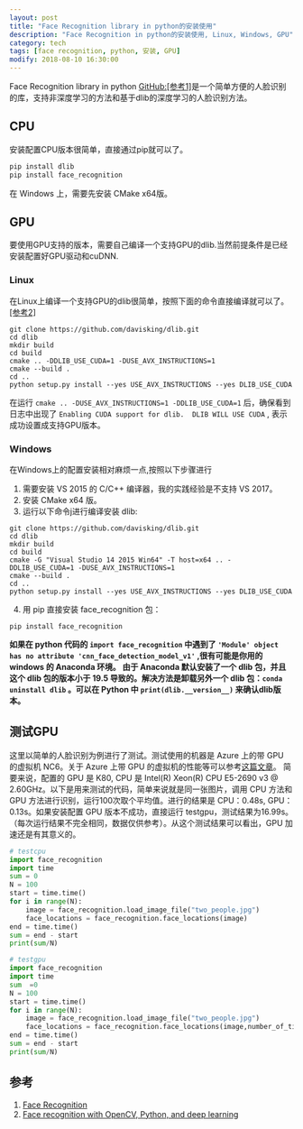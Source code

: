 ```yaml
---
layout: post
title: "Face Recognition library in python的安装使用"
description: "Face Recognition in python的安装使用, Linux, Windows, GPU"
category: tech
tags: [face recognition, python, 安装, GPU]
modify: 2018-08-10 16:30:00
---
```


Face Recognition library in python [GitHub:[参考1]](#参考)是一个简单方便的人脸识别的库，支持非深度学习的方法和基于dlib的深度学习的人脸识别方法。

## CPU 
安装配置CPU版本很简单，直接通过pip就可以了。
``` python
pip install dlib
pip install face_recognition
```
在 Windows 上，需要先安装 CMake x64版。

## GPU
要使用GPU支持的版本，需要自己编译一个支持GPU的dlib.当然前提条件是已经安装配置好GPU驱动和cuDNN.

### Linux 
在Linux上编译一个支持GPU的dlib很简单，按照下面的命令直接编译就可以了。[[参考2]](#参考)
```
git clone https://github.com/davisking/dlib.git
cd dlib
mkdir build
cd build
cmake .. -DDLIB_USE_CUDA=1 -DUSE_AVX_INSTRUCTIONS=1
cmake --build .
cd ..
python setup.py install --yes USE_AVX_INSTRUCTIONS --yes DLIB_USE_CUDA
```

在运行 `cmake .. -DUSE_AVX_INSTRUCTIONS=1 -DDLIB_USE_CUDA=1` 后，确保看到日志中出现了 `Enabling CUDA support for dlib.  DLIB WILL USE CUDA` , 表示成功设置成支持GPU版本。

### Windows
在Windows上的配置安装相对麻烦一点,按照以下步骤进行
1. 需要安装 VS 2015 的 C/C++ 编译器，我的实践经验是不支持 VS 2017。
2. 安装 CMake x64 版。
3. 运行以下命令j进行编译安装 dlib:
```
git clone https://github.com/davisking/dlib.git
cd dlib
mkdir build
cd build
cmake -G "Visual Studio 14 2015 Win64" -T host=x64 .. -DDLIB_USE_CUDA=1 -DUSE_AVX_INSTRUCTIONS=1
cmake --build .
cd ..
python setup.py install --yes USE_AVX_INSTRUCTIONS --yes DLIB_USE_CUDA
```
4. 用 pip 直接安装 face_recognition 包：
```
pip install face_recognition
```

**如果在 python 代码的 `import face_recognition` 中遇到了 `'Module' object has no attribute 'cnn_face_detection_model_v1'` ,很有可能是你用的 windows 的 Anaconda 环境。
由于 Anaconda 默认安装了一个 dlib 包，并且这个 dlib 包的版本小于 19.5 导致的。解决方法是卸载另外一个 dlib 包：`conda uninstall dlib` 。可以在 Python 中 `print(dlib.__version__)` 来确认dlib版本。**


## 测试GPU
这里以简单的人脸识别为例进行了测试。测试使用的机器是 Azure 上的带 GPU 的虚拟机 NC6。关于 Azure 上带 GPU 的虚拟机的性能等可以参考[这篇文章](https://laddiexu.github.io/tech/2017/12/08/Azure-GPU-VM.html)。
简要来说，配置的 GPU 是 K80, CPU 是 Intel(R) Xeon(R) CPU E5-2690 v3 @ 2.60GHz。以下是用来测试的代码，简单来说就是同一张图片，调用 CPU 方法和 GPU 方法进行识别，运行100次取个平均值。进行的结果是 CPU：0.48s, GPU：0.13s。如果安装配置 GPU 版本不成功，直接运行 testgpu，测试结果为16.99s。（每次运行结果不完全相同，数据仅供参考）。从这个测试结果可以看出，GPU 加速还是有其意义的。

``` python
# testcpu
import face_recognition
import time
sum = 0
N = 100
start = time.time()
for i in range(N):
    image = face_recognition.load_image_file("two_people.jpg")
    face_locations = face_recognition.face_locations(image)
end = time.time()
sum = end - start
print(sum/N)
```

``` python
# testgpu
import face_recognition
import time
sum  =0
N = 100
start = time.time()
for i in range(N):
    image = face_recognition.load_image_file("two_people.jpg")
    face_locations = face_recognition.face_locations(image,number_of_times_to_upsample=0, model="cnn")
end = time.time()
sum = end - start
print(sum/N)
```


## 参考
1. [Face Recognition](https://github.com/ageitgey/face_recognition)
2. [Face recognition with OpenCV, Python, and deep learning](https://www.pyimagesearch.com/2018/06/18/face-recognition-with-opencv-python-and-deep-learning/)




